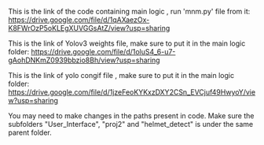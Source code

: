 This is the link of the code containing main logic , run 'mnm.py' file from it:
https://drive.google.com/file/d/1qAXaezOx-K8FWrOzP5oKLEgXUVGGsAtZ/view?usp=sharing

This is the link of Yolov3 weights file, make sure to put it in the main logic folder:
https://drive.google.com/file/d/1oluS4_6-u7-gAohDNKmZ0939bbzio8Bh/view?usp=sharing

This is the link of yolo congif file , make sure to put it in the main logic folder:
https://drive.google.com/file/d/1jzeFeoKYKxzDXY2CSn_EVCjuf49HwyoY/view?usp=sharing


You may need to make changes in the paths present in code.
Make sure the subfolders "User_Interface", "proj2" and "helmet_detect" is under the same parent folder.
